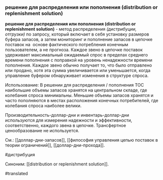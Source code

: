 ### решение для распределения или пополнения (distribution or replenishment solution)

**решение для распределения или пополнения (distribution or replenishment solution)** - метод распределения *(дистрибуции, отгрузки)* по запросу, который включает в себя установку размеров буфера запасов, а затем мониторинг и пополнение запасов в цепочке поставок на  основе фактического потребления конечным пользователем, а не прогноза. Каждое звено в цепочке поставок удерживает максимальный ожидаемый спрос в пределах среднего времени пополнения с поправкой на уровень ненадежности времени пополнения. Каждое звено обычно получает то, что было отправлено или продано, хотя эта сумма увеличивается или уменьшается, когда управление буфером обнаруживает изменения в структуре спроса.

Использование: В решении для распределения / пополнения ТОС наибольшие объемы запасов хранятся на центральном складе, где колебания спроса минимальны. Меньшие объемы запасов хранятся и часто пополняются в местах расположения конечных потребителей, где колебания спроса наиболее велики.

Производительность-доллар-дни и инвентарь-доллар-дни используются для измерения надежности и эффективности, соответственно, каждого звена в цепочке. Трансфертное ценообразование не используется.

См.: [[доллар-дни-запасов]], [[философия управления цепью поставок в теории ограничений]], [[доллар-дни-прохода]].

#дистрибуция

Синоним: [[distribution or replenishment solution]].

#translated
